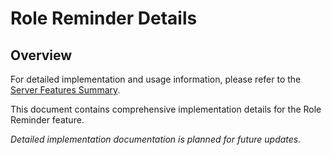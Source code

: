 # Role Reminder Details

## Overview

For detailed implementation and usage information, please refer to the [Server Features Summary](README.md).

This document contains comprehensive implementation details for the Role Reminder feature.

*Detailed implementation documentation is planned for future updates.*
